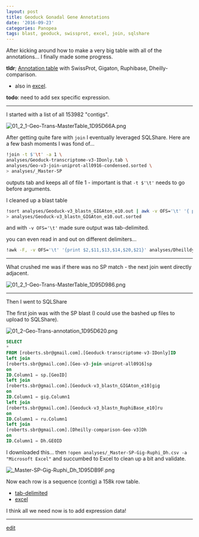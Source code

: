 ```yaml
---
layout: post
title: Geoduck Gonadal Gene Annotations
date: '2016-09-23'
categories: Panopea
tags: blast, geoduck, swissprot, excel, join, sqlshare
---
```


After kicking around how to make a very big table with all of the annotations... I finally made some progress. 

**tldr**; [Annotation table](https://github.com/sr320/paper-pano-go/blob/master/jupyter-nbs/analyses/_Master-SP-Gig-Ruphi_Dh.txt) with SwissProt, Gigaton, Ruphibase, Dheilly-comparison.      
- also in [excel](https://github.com/sr320/paper-pano-go/raw/master/jupyter-nbs/analyses/_Master-SP-Gig-Ruphi_Dh.xlsx).

**todo**: need to add sex specific expression.

---
I started with a list of all 153982 "contigs".

<img src="http://eagle.fish.washington.edu/cnidarian/skitch/01_2_1-Geo-Trans-MasterTable_1D95D66A.png" alt="01_2_1-Geo-Trans-MasterTable_1D95D66A.png"/>

After getting quite fare with `join` I eventually leveraged SQLShare.
Here are a few bash moments I was fond of...

```bash
!join -t $'\t' -a 1 \
analyses/Geoduck-transcriptome-v3-IDonly.tab \
analyses/Geo-v3-join-uniprot-all0916-condensed.sorted \
> analyses/_Master-SP
``` 
outputs tab and keeps all of file 1 - important is that `-t $'\t'` needs to go before arguments. 

I cleaned up a blast table

```bash
!sort analyses/Geoduck-v3_blastn_GIGAton_e10.out | awk -v OFS='\t' '{ print $1, $11, $2}' \
> analyses/Geoduck-v3_blastn_GIGAton_e10.out.sorted
``` 
and with `-v OFS='\t'` made sure output was tab-delimited.  

you can even read in and out on different delimiters...

```bash
!awk -F, -v OFS='\t' '{print $2,$11,$13,$14,$20,$21}' analyses/Dheilldy-Gametogenesis-matches.csv
```

---
What crushed me was if there was no SP match - the next join went directly adjacent.

<img src="http://eagle.fish.washington.edu/cnidarian/skitch/01_2_1-Geo-Trans-MasterTable_1D95D986.png" alt="01_2_1-Geo-Trans-MasterTable_1D95D986.png"/>

---
Then I went to SQLShare   

The first join was with the SP blast (I could use the bashed up files to upload to SQLShare).

<img src="http://eagle.fish.washington.edu/cnidarian/skitch/01_2-Geo-Trans-annotation_1D95D620.png" alt="01_2-Geo-Trans-annotation_1D95D620.png"/>


```sql
SELECT 
*
FROM [roberts.sbr@gmail.com].[Geoduck-transcriptome-v3-IDonly]ID
left join
[roberts.sbr@gmail.com].[Geo-v3-join-uniprot-all0916]sp
on
ID.Column1 = sp.[GeoID]
left join
[roberts.sbr@gmail.com].[Geoduck-v3_blastn_GIGAton_e10]gig
on
ID.Column1 = gig.Column1
left join
[roberts.sbr@gmail.com].[Geoduck-v3_blastn_RuphiBase_e10]ru
on
ID.Column1 = ru.Column1
left join
[roberts.sbr@gmail.com].[Dheilly-comparison-Geo-v3]Dh
on
ID.Column1 = Dh.GEOID
```

I downloaded this... then `!open analyses/_Master-SP-Gig-Ruphi_Dh.csv -a "Microsoft Excel"` and succumbed to Excel to clean up a bit and validate. 

<img src="http://eagle.fish.washington.edu/cnidarian/skitch/_Master-SP-Gig-Ruphi_Dh_1D95DB9F.png" alt="_Master-SP-Gig-Ruphi_Dh_1D95DB9F.png"/>

Now each row is a sequence (contig) a 158k row table.
- [tab-delimited](https://github.com/sr320/paper-pano-go/raw/master/jupyter-nbs/analyses/_Master-SP-Gig-Ruphi_Dh.txt)
- [excel](https://github.com/sr320/paper-pano-go/raw/master/jupyter-nbs/analyses/_Master-SP-Gig-Ruphi_Dh.xlsx)

I think all we need now is to add expression data!

---
[edit](https://github.com/sr320/sr320.github.io/edit/master/_posts/2016-09-23-Geoduck-Gene-Annot.md)
